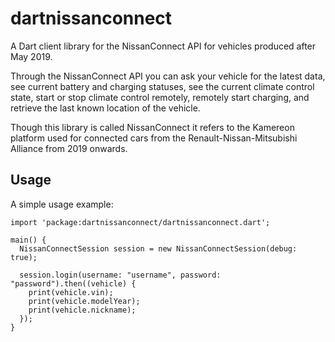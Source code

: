 # dartnissanconnect

A Dart client library for the NissanConnect API for vehicles produced after May 2019.

Through the NissanConnect API you can ask your vehicle for the latest data, see current battery and charging statuses, see the current climate control state, start or stop climate control remotely, remotely start charging, and retrieve the last known location of the vehicle.

Though this library is called NissanConnect it refers to the Kamereon platform used for connected cars from the Renault-Nissan-Mitsubishi Alliance from 2019 onwards.

## Usage

A simple usage example:

    import 'package:dartnissanconnect/dartnissanconnect.dart';

    main() {
      NissanConnectSession session = new NissanConnectSession(debug: true);

      session.login(username: "username", password: "password").then((vehicle) {
        print(vehicle.vin);
        print(vehicle.modelYear);
        print(vehicle.nickname);
      });
    }
